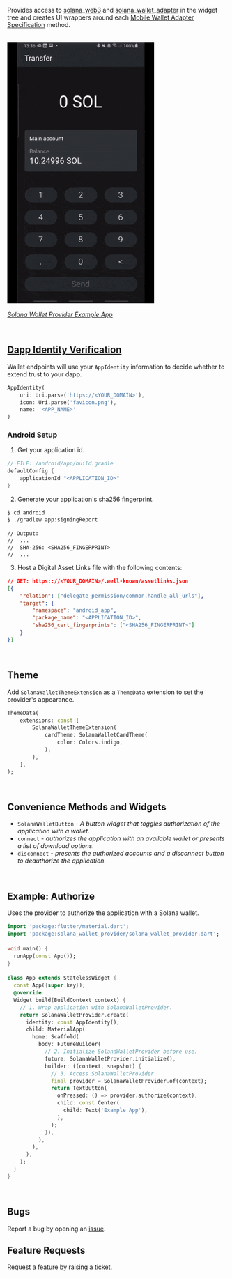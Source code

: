 Provides access to [solana_web3](https://pub.dev/packages/solana_web3) and [solana_wallet_adapter](https://pub.dev/packages/solana_wallet_adapter) in the widget tree and creates UI wrappers around each [Mobile Wallet Adapter Specification](https://solana-mobile.github.io/mobile-wallet-adapter/spec/spec.html) method.

<br>

<img src="https://github.com/merigo-labs/example-apps/blob/master/docs/images/solana_wallet_provider.gif?raw=true" alt="Sign and Send Transaction" height="600"/>
<br>

*[Solana Wallet Provider Example App](https://github.com/merigo-labs/example-apps/tree/master/solana_wallet_provider_example)*

<br>

## [Dapp Identity Verification](https://solana-mobile.github.io/mobile-wallet-adapter/spec/spec.html#dapp-identity-verification)

Wallet endpoints will use your `AppIdentity` information to decide whether to extend trust to your dapp.

```dart
AppIdentity(
    uri: Uri.parse('https://<YOUR_DOMAIN>'),
    icon: Uri.parse('favicon.png'),
    name: '<APP_NAME>'
)
```

### Android Setup

1. Get your application id.

```gradle
// FILE: /android/app/build.gradle
defaultConfig {
    applicationId "<APPLICATION_ID>"
}
```

2. Generate your application's sha256 fingerprint.
```console
$ cd android
$ ./gradlew app:signingReport

// Output:
//  ...
//  SHA-256: <SHA256_FINGERPRINT>
//  ...
```

3. Host a Digital Asset Links file with the following contents:

```json
// GET: https:://<YOUR_DOMAIN>/.well-known/assetlinks.json
[{
    "relation": ["delegate_permission/common.handle_all_urls"],
    "target": { 
        "namespace": "android_app", 
        "package_name": "<APPLICATION_ID>",
        "sha256_cert_fingerprints": ["<SHA256_FINGERPRINT>"]
    }
}]
```

<br>

## Theme

Add `SolanaWalletThemeExtension` as a `ThemeData` extension to set the provider's appearance.

```dart
ThemeData(
    extensions: const [
        SolanaWalletThemeExtension(
            cardTheme: SolanaWalletCardTheme(
                color: Colors.indigo,
            ),
        ),
    ],
);
```

<br>

## Convenience Methods and Widgets

- `SolanaWalletButton` - <em>A button widget that toggles authorization of the application with a wallet.</em>
- `connect` - <em>authorizes the application with an available wallet or presents a list of download options.</em>
- `disconnect` - <em>presents the authorized accounts and a disconnect button to deauthorize the application.</em>

<br>

## Example: Authorize

Uses the provider to authorize the application with a Solana wallet.

```dart
import 'package:flutter/material.dart';
import 'package:solana_wallet_provider/solana_wallet_provider.dart';

void main() {
  runApp(const App());
}

class App extends StatelessWidget {
  const App({super.key});
  @override
  Widget build(BuildContext context) {
    // 1. Wrap application with SolanaWalletProvider.
    return SolanaWalletProvider.create(                           
      identity: const AppIdentity(),
      child: MaterialApp(
        home: Scaffold(
          body: FutureBuilder(
            // 2. Initialize SolanaWalletProvider before use.
            future: SolanaWalletProvider.initialize(),            
            builder: ((context, snapshot) {
              // 3. Access SolanaWalletProvider.
              final provider = SolanaWalletProvider.of(context);
              return TextButton(
                onPressed: () => provider.authorize(context),
                child: const Center(
                  child: Text('Example App'),
                ),
              );
            }),
          ),
        ),
      ),
    );
  }
}
```

<br>

## Bugs
Report a bug by opening an [issue](https://github.com/merigo-labs/solana-wallet-provider/issues/new?template=bug_report.md).

## Feature Requests
Request a feature by raising a [ticket](https://github.com/merigo-labs/solana-wallet-provider/issues/new?template=feature_request.md).